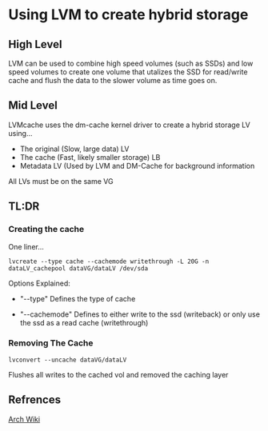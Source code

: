 # Using LVM to create hybrid storage

## High Level

LVM can be used to combine high speed volumes (such as SSDs) and low speed volumes to create one volume that utalizes the SSD for read/write cache and flush the data to the slower volume as time goes on.

## Mid Level

LVMcache uses the dm-cache kernel driver to create a hybrid storage LV using...

- The original (Slow, large data) LV
- The cache (Fast, likely smaller storage) LB
- Metadata LV (Used by LVM and DM-Cache for background information

All LVs must be on the same VG

## TL:DR

### Creating the cache

One liner...


    lvcreate --type cache --cachemode writethrough -L 20G -n dataLV_cachepool dataVG/dataLV /dev/sda

Options Explained:

- "--type"
Defines the type of cache

- "--cachemode"
Defines to either write to the ssd (writeback) or only use the ssd as a read cache (writethrough)

### Removing The Cache

    lvconvert --uncache dataVG/dataLV

Flushes all writes to the cached vol and removed the caching layer

## Refrences
[Arch Wiki](https://wiki.archlinux.org/index.php/LVM#LVM_cache)
